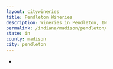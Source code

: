 ```yaml
---
layout: citywineries
title: Pendleton Wineries
description: Wineries in Pendleton, IN
permalink: /indiana/madison/pendleton/
state: in
county: madison
city: pendleton
---
```

-
